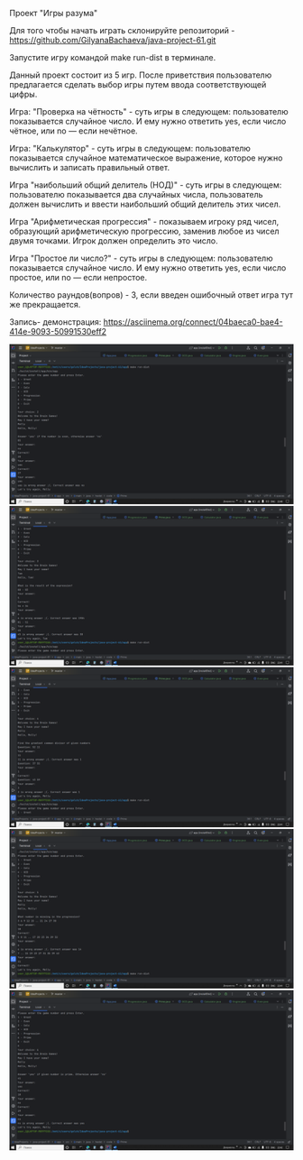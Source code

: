 Проект "Игры разума"

Для того чтобы начать играть склонируйте репозиторий - https://github.com/GilyanaBachaeva/java-project-61.git

Запустите игру командой make run-dist в терминале.

Данный проект состоит из 5 игр. После приветствия пользователю предлагается сделать выбор игры путем ввода 
соответствующей цифры.

Игра: "Проверка на чётность" - суть игры в следующем: пользователю показывается случайное число. 
И ему нужно ответить yes, если число чётное, или no — если нечётное.

Игра: "Калькулятор" - суть игры в следующем: пользователю показывается случайное математическое выражение,
которое нужно вычислить и записать правильный ответ.

Игра "наибольший общий делитель (НОД)" - суть игры в следующем: пользователю показывается два случайных числа,
пользователь должен вычислить и ввести наибольший общий делитель этих чисел.

Игра "Арифметическая прогрессия" - показываем игроку ряд чисел, образующий арифметическую прогрессию, 
заменив любое из чисел двумя точками. Игрок должен определить это число.

Игра "Простое ли число?" - суть игры в следующем: пользователю показывается случайное число.
И ему нужно ответить yes, если число простое, или no — если непростое.

Количество раундов(вопров) - 3, если введен ошибочный ответ игра тут же прекращается.

Запись- демонстрация: https://asciinema.org/connect/04baeca0-bae4-414e-9093-50991530eff2



![Screeshot Evengame](https://github.com/GilyanaBachaeva/java-project-61/blob/main/%D0%A1%D0%BD%D0%B8%D0%BC%D0%BE%D0%BA%20%D1%8D%D0%BA%D1%80%D0%B0%D0%BD%D0%B0%20(20).png)
![Screeshot Calculator](https://github.com/GilyanaBachaeva/java-project-61/blob/main/%D0%A1%D0%BD%D0%B8%D0%BC%D0%BE%D0%BA%20%D1%8D%D0%BA%D1%80%D0%B0%D0%BD%D0%B0%20(21).png)
![Screeshot GCD](https://github.com/GilyanaBachaeva/java-project-61/blob/main/%D0%A1%D0%BD%D0%B8%D0%BC%D0%BE%D0%BA%20%D1%8D%D0%BA%D1%80%D0%B0%D0%BD%D0%B0%20(22).png)
![Screeshot Progression](https://github.com/GilyanaBachaeva/java-project-61/blob/main/%D0%A1%D0%BD%D0%B8%D0%BC%D0%BE%D0%BA%20%D1%8D%D0%BA%D1%80%D0%B0%D0%BD%D0%B0%20(23).png)
![Screeshot Prime](https://github.com/GilyanaBachaeva/java-project-61/blob/main/%D0%A1%D0%BD%D0%B8%D0%BC%D0%BE%D0%BA%20%D1%8D%D0%BA%D1%80%D0%B0%D0%BD%D0%B0%20(24).png)
